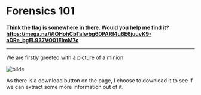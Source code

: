 # Forensics 101

**Think the flag is somewhere in there. Would you help me find it? https://mega.nz/#!OHohCbTa!wbg60PARf4u6E6juuvK9-aDRe_bgEL937VO01EImM7c**

---

We are firstly greeted with a picture of a minion:

![bilde](https://user-images.githubusercontent.com/70077872/216267508-42c9f8ea-9e50-442d-b0d2-38a02a8ebfb3.png)

As there is a download button on the page, I choose to download it to see if we can extract some more information out of it. 


